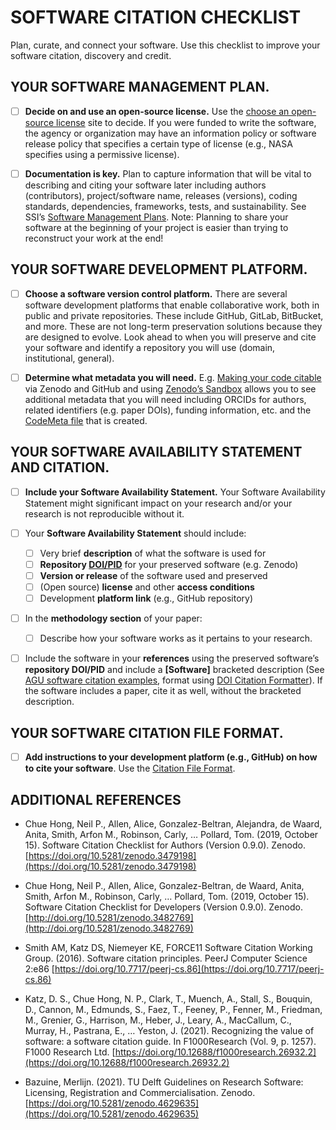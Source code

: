 # SOFTWARE CITATION CHECKLIST 

Plan, curate, and connect your software. Use this checklist to improve your  software citation, discovery and credit. 

## YOUR SOFTWARE MANAGEMENT PLAN.


- [ ] **Decide on and use an open-source license.** Use the [choose an open-source license](https://choosealicense.com/) site to decide. If you were funded to write the software, the agency or organization may have an information policy or software release policy that specifies a certain type of license (e.g., NASA specifies using a permissive license).

- [ ] **Documentation is key.** Plan to capture information that will be vital to describing and citing your  software later including authors (contributors), project/software name, releases (versions), coding standards, dependencies, frameworks, tests, and sustainability. See SSI’s [Software Management Plans](https://www.software.ac.uk/software-management-plans). Note: Planning to share your software at the beginning of your project is easier than trying to reconstruct your work at the end!

## YOUR SOFTWARE DEVELOPMENT PLATFORM.


- [ ] **Choose a software version control platform.** There are several software development platforms that enable collaborative work, both in public and private repositories. These include GitHub, GitLab, BitBucket, and more. These are not long-term preservation solutions because they are designed to evolve. Look ahead to when you will preserve and cite your software and identify a repository you will  use (domain, institutional, general).  

- [ ] **Determine what metadata you will need.** E.g. [Making your code citable](https://docs.github.com/en/repositories/archiving-a-github-repository/referencing-and-citing-content) via Zenodo and GitHub and  using [Zenodo’s Sandbox](https://sandbox.zenodo.org/) allows you to see additional metadata that you will need including ORCIDs for  authors, related identifiers (e.g. paper DOIs), funding information, etc. and the [CodeMeta file](https://codemeta.github.io/) that is  created.  

## YOUR SOFTWARE AVAILABILITY STATEMENT AND CITATION.


- [ ] **Include your Software Availability Statement.** Your Software Availability Statement might significant impact on your research and/or  your research is not reproducible without it. 

- [ ] Your **Software Availability Statement** should include: 
    - [ ] Very brief **description** of what the software is used for 
    - [ ] **Repository [DOI/PID](https://en.wikipedia.org/wiki/Digital_object_identifier)** for your preserved software (e.g. Zenodo)
    - [ ] **Version or release** of the software used and preserved 
    - [ ] (Open source) **license** and other **access conditions**
    - [ ] Development **platform link** (e.g., GitHub repository) 
- [ ] In the **methodology section** of your paper: 
    - [ ] Describe how your software works as it pertains to your research.
- [ ] Include the software in your **references** using the preserved software’s **repository DOI/PID** and include a **[Software]** bracketed description (See [AGU software citation examples](https://www.agu.org/Publish-with-AGU/Publish/Author-Resources/Data-and-Software-for-Authors#citation), format using [DOI Citation Formatter](https://citation.crosscite.org/)). If the software includes a paper, cite it as well, without the bracketed description. 

## YOUR SOFTWARE CITATION FILE FORMAT.


- [ ] **Add instructions to your development platform (e.g., GitHub) on how to cite your software**. Use the [Citation File Format](https://citation-file-format.github.io/). 

## ADDITIONAL REFERENCES

- Chue Hong, Neil P., Allen, Alice, Gonzalez-Beltran, Alejandra, de Waard, Anita, Smith, Arfon M., Robinson, Carly, … Pollard, Tom. (2019, October 15). Software Citation Checklist for Authors (Version 0.9.0). Zenodo. [https://doi.org/10.5281/zenodo.3479198](https://doi.org/10.5281/zenodo.3479198)

- Chue Hong, Neil P., Allen, Alice, Gonzalez-Beltran, de Waard, Anita, Smith, Arfon M., Robinson, Carly, … Pollard, Tom. (2019, October 15). Software Citation Checklist for Developers (Version 0.9.0). Zenodo. [http://doi.org/10.5281/zenodo.3482769](http://doi.org/10.5281/zenodo.3482769)

- Smith AM, Katz DS, Niemeyer KE, FORCE11 Software Citation Working Group. (2016). Software citation principles. PeerJ Computer Science 2:e86 [https://doi.org/10.7717/peerj-cs.86](https://doi.org/10.7717/peerj-cs.86)

- Katz, D. S., Chue Hong, N. P., Clark, T., Muench, A., Stall, S., Bouquin, D., Cannon, M., Edmunds, S., Faez, T., Feeney, P., Fenner, M., Friedman, M., Grenier, G., Harrison, M., Heber, J., Leary, A., MacCallum, C., Murray, H., Pastrana, E., … Yeston, J. (2021). Recognizing the value of software: a software citation guide. In F1000Research (Vol. 9, p. 1257). F1000 Research Ltd. [https://doi.org/10.12688/f1000research.26932.2](https://doi.org/10.12688/f1000research.26932.2)

- Bazuine, Merlijn. (2021). TU Delft Guidelines on Research Software: Licensing, Registration and Commercialisation. Zenodo. [https://doi.org/10.5281/zenodo.4629635](https://doi.org/10.5281/zenodo.4629635)
